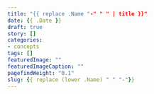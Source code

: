 ```yaml
---
title: "{{ replace .Name "-" " " | title }}"
date: {{ .Date }}
draft: true
story: []
categories:
- concepts
tags: []
featuredImage: ""
featuredImageCaption: ""
pagefindWeight: "0.1"
slug: {{ replace (lower .Name) " " "-"}}
---
```

